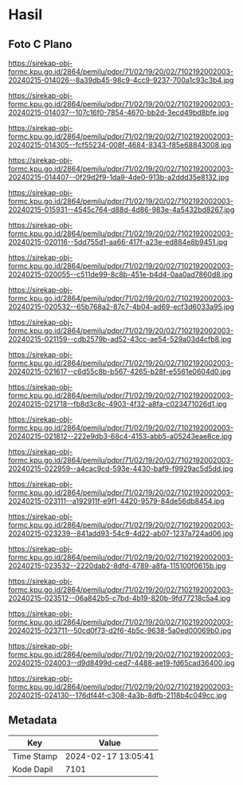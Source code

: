 # Hasil

## Foto C Plano

https://sirekap-obj-formc.kpu.go.id/2864/pemilu/pdpr/71/02/19/20/02/7102192002003-20240215-014026--8a39db45-98c9-4cc9-9237-700a1c93c3b4.jpg

https://sirekap-obj-formc.kpu.go.id/2864/pemilu/pdpr/71/02/19/20/02/7102192002003-20240215-014037--107c16f0-7854-4670-bb2d-3ecd49bd8bfe.jpg

https://sirekap-obj-formc.kpu.go.id/2864/pemilu/pdpr/71/02/19/20/02/7102192002003-20240215-014305--fcf55234-008f-4684-8343-f85e68843008.jpg

https://sirekap-obj-formc.kpu.go.id/2864/pemilu/pdpr/71/02/19/20/02/7102192002003-20240215-014407--0f29d2f9-1da9-4de0-913b-a2ddd35e8132.jpg

https://sirekap-obj-formc.kpu.go.id/2864/pemilu/pdpr/71/02/19/20/02/7102192002003-20240215-015931--4545c764-d88d-4d86-983e-4a5432bd8267.jpg

https://sirekap-obj-formc.kpu.go.id/2864/pemilu/pdpr/71/02/19/20/02/7102192002003-20240215-020116--5dd755d1-aa66-417f-a23e-ed884e8b9451.jpg

https://sirekap-obj-formc.kpu.go.id/2864/pemilu/pdpr/71/02/19/20/02/7102192002003-20240215-020055--c511de99-8c8b-451e-b4d4-0aa0ad7860d8.jpg

https://sirekap-obj-formc.kpu.go.id/2864/pemilu/pdpr/71/02/19/20/02/7102192002003-20240215-020532--65b768a2-87c7-4b04-ad69-ecf3d6033a95.jpg

https://sirekap-obj-formc.kpu.go.id/2864/pemilu/pdpr/71/02/19/20/02/7102192002003-20240215-021159--cdb2579b-ad52-43cc-ae54-529a03d4cfb8.jpg

https://sirekap-obj-formc.kpu.go.id/2864/pemilu/pdpr/71/02/19/20/02/7102192002003-20240215-021617--c6d55c8b-b567-4265-b28f-e5561e0604d0.jpg

https://sirekap-obj-formc.kpu.go.id/2864/pemilu/pdpr/71/02/19/20/02/7102192002003-20240215-021718--fb8d3c8c-4903-4f32-a8fa-c023471026d1.jpg

https://sirekap-obj-formc.kpu.go.id/2864/pemilu/pdpr/71/02/19/20/02/7102192002003-20240215-021812--222e9db3-68c4-4153-abb5-a05243eae8ce.jpg

https://sirekap-obj-formc.kpu.go.id/2864/pemilu/pdpr/71/02/19/20/02/7102192002003-20240215-022959--a4cac9cd-593e-4430-baf9-f9929ac5d5dd.jpg

https://sirekap-obj-formc.kpu.go.id/2864/pemilu/pdpr/71/02/19/20/02/7102192002003-20240215-023111--a192911f-e9f1-4420-9579-84de56db8454.jpg

https://sirekap-obj-formc.kpu.go.id/2864/pemilu/pdpr/71/02/19/20/02/7102192002003-20240215-023239--841add93-54c9-4d22-ab07-1237a724ad06.jpg

https://sirekap-obj-formc.kpu.go.id/2864/pemilu/pdpr/71/02/19/20/02/7102192002003-20240215-023532--2220dab2-8dfd-4789-a8fa-115100f0615b.jpg

https://sirekap-obj-formc.kpu.go.id/2864/pemilu/pdpr/71/02/19/20/02/7102192002003-20240215-023512--06a842b5-c7bd-4b19-820b-9fd77218c5a4.jpg

https://sirekap-obj-formc.kpu.go.id/2864/pemilu/pdpr/71/02/19/20/02/7102192002003-20240215-023711--50cd0f73-d2f6-4b5c-9638-5a0ed00069b0.jpg

https://sirekap-obj-formc.kpu.go.id/2864/pemilu/pdpr/71/02/19/20/02/7102192002003-20240215-024003--d9d8499d-ced7-4488-ae19-fd65cad36400.jpg

https://sirekap-obj-formc.kpu.go.id/2864/pemilu/pdpr/71/02/19/20/02/7102192002003-20240215-024130--176df44f-c308-4a3b-8dfb-2118b4c049cc.jpg


## Metadata

| Key        | Value               |
| ---------- | ------------------- |
| Time Stamp | 2024-02-17 13:05:41 |
| Kode Dapil | 7101                |



